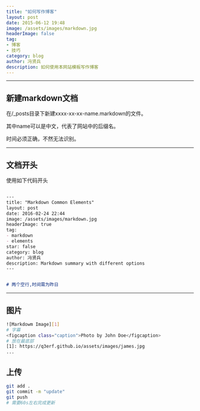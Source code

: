 ```yaml
---
title: "如何写作博客"
layout: post
date: 2015-06-12 19:48
image: /assets/images/markdown.jpg
headerImage: false
tag:
- 博客
- 技巧
category: blog
author: 冯贤兵
description: 如何使用本网站模板写作博客
---
```


---
## 新建markdown文档

在/_posts目录下新建xxxx-xx-xx-name.markdown的文件。

其中name可以是中文，代表了网站中的后缀名。

时间必须正确，不然无法识别。

---

## 文档开头
使用如下代码开头
```markdown

---
title: "Markdown Common Elements"
layout: post
date: 2016-02-24 22:44
image: /assets/images/markdown.jpg
headerImage: true
tag:
- markdown
- elements
star: false
category: blog
author: 冯贤兵
description: Markdown summary with different options
---


# 两个空行,时间需为昨日 
```
---

## 图片
```bash
![Markdowm Image][1]
# 字幕
<figcaption class="caption">Photo by John Doe</figcaption>
# 放在最底部
[1]: https://q3erf.github.io/assets/images/james.jpg
...
```


## 上传
```bash
git add .
git commit -m "update"
git push
# 需要60s左右完成更新
```